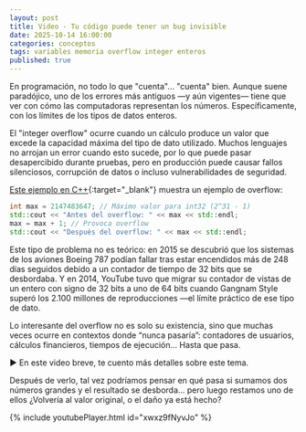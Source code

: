 ```yaml
---
layout: post
title: Video - Tu código puede tener un bug invisible
date: 2025-10-14 16:00:00
categories: conceptos
tags: variables memoria overflow integer enteros
published: true
---
```


En programación, no todo lo que "cuenta"… "cuenta" bien. Aunque suene paradójico, uno de los errores más antiguos —y aún vigentes— tiene que ver con cómo las computadoras representan los números. Específicamente, con los límites de los tipos de datos enteros.

El "integer overflow" ocurre cuando un cálculo produce un valor que excede la capacidad máxima del tipo de dato utilizado. Muchos lenguajes no arrojan un error cuando esto sucede, por lo que puede pasar desapercibido durante pruebas, pero en producción puede causar fallos silenciosos, corrupción de datos o incluso vulnerabilidades de seguridad.

[Este ejemplo en C++](https://paiza.io/projects/27Wd58xurVr1X0sQHQP3kg){:target="_blank"} muestra un ejemplo de overflow:
```cpp
int max = 2147483647; // Máximo valor para int32 (2^31 - 1)
std::cout << "Antes del overflow: " << max << std::endl;
max = max + 1; // Provoca overflow
std::cout << "Después del overflow: " << max << std::endl;
```

Este tipo de problema no es teórico: en 2015 se descubrió que los sistemas de los aviones Boeing 787 podían fallar tras estar encendidos más de 248 días seguidos debido a un contador de tiempo de 32 bits que se desbordaba. Y en 2014, YouTube tuvo que migrar su contador de vistas de un entero con signo de 32 bits a uno de 64 bits cuando Gangnam Style superó los 2.100 millones de reproducciones —el límite práctico de ese tipo de dato.

Lo interesante del overflow no es solo su existencia, sino que muchas veces ocurre en contextos donde “nunca pasaría”: contadores de usuarios, cálculos financieros, tiempos de ejecución… Hasta que pasa.

▶️ En este video breve, te cuento más detalles sobre este tema.

Después de verlo, tal vez podríamos pensar en qué pasa si sumamos dos números grandes y el resultado se desborda… pero luego restamos uno de ellos ¿Volvería al valor original, o el daño ya está hecho?

{% include youtubePlayer.html id="xwxz9fNyvJo" %}

